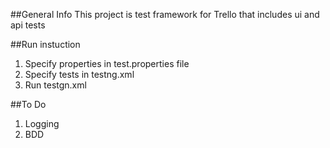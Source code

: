 ##General Info
This project is test framework for Trello that includes ui and api tests

##Run instuction
1. Specify properties in test.properties file
2. Specify tests in testng.xml
3. Run testgn.xml

##To Do
1. Logging
2. BDD